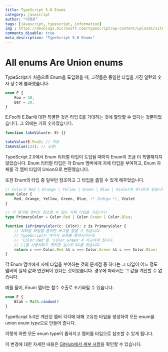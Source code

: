 ```yaml
---
title: TypeScript 5.0 Enums
category: javascript
author: "이정훈"
tags: [javascript, typescript, information]
img : https://devblogs.microsoft.com/typescript/wp-content/uploads/sites/11/2023/03/5-0-feature-image-square-bounds-1.png
comments_disable: true
meta_description: "TypeScript 5.0 Enums"
---
```

# All enums Are Union enums

TypeScript가 처음으로 Enum을 도입했을 때, 그것들은 동일한 타입을 가진 일련의 숫자 상수에 불과했습니다.

```typescript
enum E {
    Foo = 10,
    Bar = 20,
}
```

E.Foo와 E.Bar에 대한 특별한 것은 타입 E를 기대하는 것에 할당할 수 있다는 것뿐이었습니다. 
그 외에는 거의 숫자였습니다.

```typescript
function takeValue(e: E) {}

takeValue(E.Foo); // 작동
takeValue(123); // 오류!
```

TypeScript 2.0에서 Enum 리터럴 타입이 도입될 때까지 Enum이 조금 더 특별해지지 않았습니다. 
Enum 리터럴 타입은 각 Enum 멤버에게 자체 타입을 부여하고, Enum 자체를 각 멤버 타입의 Union으로 
변환했습니다. 

또한 Enum의 타입 중 일부만 참조하고 그 타입을 좁힐 수 있게 해주었습니다.

```typescript
// Color는 Red | Orange | Yellow | Green | Blue | Violet의 유니온과 같습니다.
enum Color {
    Red, Orange, Yellow, Green, Blue, /* Indigo */, Violet
}

// 각 열거형 멤버는 참조할 수 있는 자체 타입을 가집니다!
type PrimaryColor = Color.Red | Color.Green | Color.Blue;

function isPrimaryColor(c: Color): c is PrimaryColor {
    // 리터럴 타입을 좁히면 버그를 잡을 수 있습니다.
    // TypeScript는 여기서 오류를 발생시키는데
    // 'Color.Red'를 'Color.Green'과 비교하게 됩니다.
    // ||를 사용하려고 했지만 실수로 &&를 썼습니다.
    return c === Color.Red && c === Color.Green && c === Color.Blue;
}
```

각 Enum 멤버에게 자체 타입을 부여하는 것의 문제점 중 하나는 그 타입이 어느 정도 멤버의 실제 값과 연관되어 있다는 것이었습니다. 
경우에 따라서는 그 값을 계산할 수 없습니다. 

예를 들어, Enum 멤버는 함수 호출로 초기화될 수 있습니다.

```typescript
enum E {
    Blah = Math.random()
}
```

TypeScript 5.0은 계산된 멤버 각각에 대해 고유한 타입을 생성하여 모든 enum을 union enum type으로 
만들어 줍니다. 

이렇게 하면 모든 enum type이 좁혀지고 멤버를 타입으로 참조할 수 있게 됩니다.

이 변경에 대한 자세한 내용은 [GitHub에서 세부 사항](https://github.com/microsoft/TypeScript/pull/50528)을 확인할 수 있습니다.

